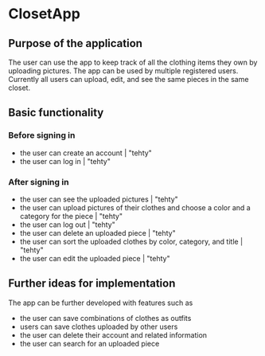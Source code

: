 # ClosetApp

## Purpose of the application
The user can use the app to keep track of all the clothing items they own by uploading pictures. 
The app can be used by multiple registered users. Currently all users can upload, edit, and see the same pieces in the same closet.

## Basic functionality
### Before signing in
- the user can create an account | "tehty"
- the user can log in | "tehty"

### After signing in
- the user can see the uploaded pictures | "tehty"
- the user can upload pictures of their clothes and choose a color and a category for the piece | "tehty"
- the user can log out | "tehty"
- the user can delete an uploaded piece | "tehty"
- the user can sort the uploaded clothes by color, category, and title | "tehty"
- the user can edit the uploaded piece | "tehty"

## Further ideas for implementation
The app can be further developed with features such as
- the user can save combinations of clothes as outfits
- users can save clothes uploaded by other users
- the user can delete their account and related information
- the user can search for an uploaded piece
